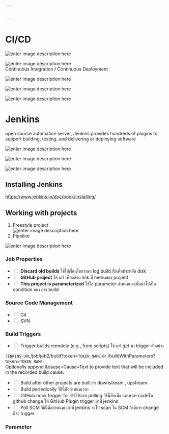 ```yaml
---


---
```


<h1 id="cicd">CI/CD</h1>
<p><img src="https://s3.ap-southeast-1.amazonaws.com/how2coding.com/jenkins/ci-cd.png" alt="enter image description here"></p>
<p><img src="https://s3.ap-southeast-1.amazonaws.com/how2coding.com/jenkins/cicd2.png" alt="enter image description here"><br>
Continuous Integration / Continuous Deployment</p>
<p><img src="https://s3.ap-southeast-1.amazonaws.com/how2coding.com/jenkins/cicd3.png" alt="enter image description here"></p>
<p><img src="https://s3.ap-southeast-1.amazonaws.com/how2coding.com/jenkins/cicd4.png" alt="enter image description here"></p>
<p><img src="https://s3.ap-southeast-1.amazonaws.com/how2coding.com/jenkins/cicdtool.png" alt="enter image description here"></p>
<h1 id="jenkins">Jenkins</h1>
<p>open source automation server, Jenkins provides hundreds of plugins to support building, testing, and delivering or deploying software</p>
<p><img src="https://s3.ap-southeast-1.amazonaws.com/how2coding.com/jenkins/jenkin1.png" alt="enter image description here"></p>
<p><img src="https://s3.ap-southeast-1.amazonaws.com/how2coding.com/jenkins/jenkin2.png" alt="enter image description here"></p>
<p><img src="https://s3.ap-southeast-1.amazonaws.com/how2coding.com/jenkins/jenkin3.png" alt="enter image description here"></p>
<h2 id="installing-jenkins">Installing Jenkins</h2>
<p><a href="https://www.jenkins.io/doc/book/installing/">https://www.jenkins.io/doc/book/installing/</a></p>
<h2 id="working-with-projects">Working with projects</h2>
<ol>
<li>Freestyle project<br>
<img src="https://s3.ap-southeast-1.amazonaws.com/how2coding.com/jenkins/jenkins5.jpg" alt="enter image description here"></li>
<li>Pipeline</li>
</ol>
<p><img src="https://s3.ap-southeast-1.amazonaws.com/how2coding.com/jenkins/pipe.png" alt="enter image description here"></p>
<h3 id="job-properties">Job Properties</h3>
<ul>
<li class="task-list-item"><input type="checkbox" class="task-list-item-checkbox" disabled=""> <strong>Discard old builds</strong> ใช้ใส่เงื่อนไขการลบ log build ทิ้งเพื่อประหยัด disk</li>
<li class="task-list-item"><input type="checkbox" class="task-list-item-checkbox" disabled=""> <strong>GitHub project</strong> ใส่ url เพื่อแสดง link ที่ menuของ project</li>
<li class="task-list-item"><input type="checkbox" class="task-list-item-checkbox" disabled=""> <strong>This project is parameterized</strong> ใช้ใส่ parameter กำหนดเองเพื่อนำไปเป็น condition ของ การ build</li>
</ul>
<h3 id="source-code-management">Source Code Management</h3>
<ul>
<li class="task-list-item"><input type="checkbox" class="task-list-item-checkbox" disabled=""> Git</li>
<li class="task-list-item"><input type="checkbox" class="task-list-item-checkbox" disabled=""> SVN</li>
</ul>
<h3 id="build-triggers">Build Triggers</h3>
<ul>
<li class="task-list-item"><input type="checkbox" class="task-list-item-checkbox" disabled=""> Trigger builds remotely (e.g., from scripts) ใช้ url get มา trigger ตัวอย่าง</li>
</ul>
<p><code>JENKINS_URL</code>/job/job2/build?token=<code>TOKEN_NAME</code> or /buildWithParameters?token=<code>TOKEN_NAME</code><br>
Optionally append &amp;cause=Cause+Text to provide text that will be included in the recorded build cause.</p>
<ul>
<li class="task-list-item"><input type="checkbox" class="task-list-item-checkbox" disabled=""> Build after other projects are built ทำ downstream , upstream</li>
<li class="task-list-item"><input type="checkbox" class="task-list-item-checkbox" disabled=""> Build periodically วิธีนี้คือกำหนดเวลา</li>
<li class="task-list-item"><input type="checkbox" class="task-list-item-checkbox" disabled=""> GitHub hook trigger for GITScm polling วิธีนี้คือเมื่อ source codeใน github change ให้ GitHub Plugin   trigger มาที่ jenkins</li>
<li class="task-list-item"><input type="checkbox" class="task-list-item-checkbox" disabled=""> Poll SCM วิธีนี้คือกำหนดเวลาที่ jenkins จะไป scan ใน SCM ถ้ามีการ change ก็จะ trigger</li>
</ul>
<h3 id="parameter">Parameter</h3>

